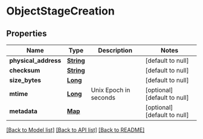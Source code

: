 # ObjectStageCreation
## Properties

Name | Type | Description | Notes
------------ | ------------- | ------------- | -------------
**physical\_address** | [**String**](string.md) |  | [default to null]
**checksum** | [**String**](string.md) |  | [default to null]
**size\_bytes** | [**Long**](long.md) |  | [default to null]
**mtime** | [**Long**](long.md) | Unix Epoch in seconds | [optional] [default to null]
**metadata** | [**Map**](string.md) |  | [optional] [default to null]

[[Back to Model list]](../README.md#documentation-for-models) [[Back to API list]](../README.md#documentation-for-api-endpoints) [[Back to README]](../README.md)

